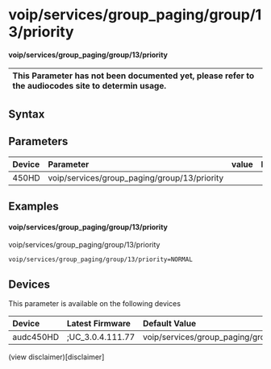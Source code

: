 ﻿---
description: voip/services/group_paging/group/13/priority
search: false
---

# voip/services/group_paging/group/13/priority

#### voip/services/group_paging/group/13/priority


| This Parameter has not been documented yet, please refer to the audiocodes site to determin usage.  | 
| :--- |

## Syntax

## Parameters
|Device|Parameter|value|Description|
|:---|:---|:---|:---|
| 450HD | voip/services/group_paging/group/13/priority |  |  |

## Examples
#### voip/services/group_paging/group/13/priority

voip/services/group_paging/group/13/priority

```
voip/services/group_paging/group/13/priority=NORMAL
```

## Devices
This parameter is available on the following devices

| Device | Latest Firmware | Default Value |
|:---|:---|:---|
| audc450HD | ;UC_3.0.4.111.77 | voip/services/group_paging/group/13/priority=NORMAL 

(view disclaimer)[disclaimer]
